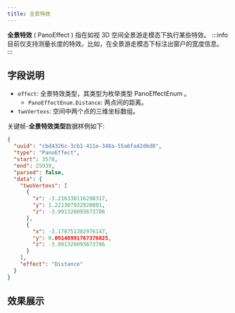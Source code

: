 ```yaml
---
title: 全景特效
---
```


**全景特效** ( PanoEffect ) 指在如视 3D 空间全景游走模态下执行某些特效。
:::info
目前仅支持测量长度的特效。比如，在全景游走模态下标注出窗户的宽度信息。
:::

## 字段说明
- `effect`: 全景特效类型，其类型为枚举类型 PanoEffectEnum 。
  - `PanoEffectEnum.Distance`: 两点间的距离。
- `twoVertexs`: 空间中两个点的三维坐标数组。

关键帧-**全景特效类型**数据样例如下:
```json
{
  "uuid": "cbd4326c-3cb1-411e-348a-55a6fa42d6d0",
  "type": "PanoEffect",
  "start": 3578,
  "end": 25939,
  "parsed": false,
  "data": {
    "twoVertexs": [
      {
        "x": -3.216338116298317,
        "y": 1.221307932920801,
        "z": -3.991326093673706
      },
      {
        "x": -3.178751302976147,
        "y": 0.09148991767376025,
        "z": -3.991326093673706
      }
    ],
    "effect": "Distance"
  }
}
```
## 效果展示